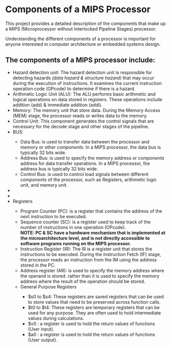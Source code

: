 <h1>Components of a MIPS Processor</h1>
<p>This project provides a detailed description of the components that make up a MIPS (Microprocessor without Interlocked Pipeline Stages) processor. </p>
<p>Understanding the different components of a processor is important for anyone interested in computer architecture or embedded systems design.</p>

<h2>The components of a MIPS processor include:</h2>
<ul>
  <li>
    Hazard detection unit: The hazard detection unit is responsible for detecting hazards <i>(data hazard & structure hazard)</i> that may occur during the execution of instructions. It examines the current instruction operation code (OPcode) to determine if there is a hazard.
  </li>
  
  <li>
    Arithmetic Logic Unit (ALU): The ALU performs basic arithmetic and logical operations on data stored in registers. These operations include addition (add) & immediate addition (addi).
  </li>
  <li>
    Memory: The memory unit that store data. During the Memory Access (MEM) stage, the processor reads or writes data to the memory.
  </li>
  <li>
    Control Unit: This component generates the control signals that are necessary for the decode stage and other stages of the pipeline.
  </li>
    <li>BUS:</li>
    <ul class = "bus">
      <li>
         Data Bus: is used to transfer data between the processor and memory or other <i>components</i>.  In a MIPS processor, the data bus is typically 32 bits wide.
      </li>
      <li>  
        Address Bus: is used to specify the memory address or <i>components</i> address for data transfer operations. In a MIPS processor, the address bus is typically 32 bits wide.
      </li>
      <li>
        Control Bus: is used to control load signals between different <i>components</i> of the processor, such as Registers, arithmetic logic unit, and memory unit.
      </li>
    </ul>
  <li>
    
  </li>
  <li>
    
  </li>
    <li>Registers</li>
    <ul class="registers">
      <li>
        Program Counter (PC): is a register that contains the address of the next instruction to be executed.
      </li>
      <li>
        Sequence counter (SC): is a register used to keep track of the number of instructions in one operation (OPcode).
        <br><b>NOTE: PC & SC have a hardware mechanism that is implemented at the microarchitecture level, and is not directly accessible to software programs running on the MIPS processor.</b>
      </li>
      <li>
        Instruction Register (IR): The IR is a register unit that stores the instructions to be executed. During the Instruction Fetch (IF) stage, the processor reads an instruction from the IM using the address stored in           the PC.
      </li>
      <li>
        Address register (AR): is used to specify the memory address where the operand is stored. rather than it is used to specify the memory address where the result of the operation should be stored.
      </li>
      <li>General Purpose Registers</li>
    <ul>
          <li>
            $s0 to $s4: These registers are saved registers that can be used to store values that need to be preserved across function calls.
          </li>
          <li>
            $t0 to $t4: These registers are temporary registers that can be used for any purpose. They are often used to hold intermediate values during calculations.
          </li>
          <li>  
            $v0 : a register is used to hold the return values of functions (User input).
          </li>
          <li>
            $a0 : a register is used to hold the return values of functions (User output).
          </li>
        </ul>
    </ul>
</ul>
